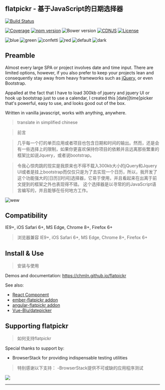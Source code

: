 ## flatpickr - 基于JavaScript的日期选择器
[![Build Status](https://travis-ci.org/chmln/flatpickr.svg?branch=master)](https://travis-ci.org/chmln/flatpickr)

[![Coverage](https://coveralls.io/repos/github/chmln/flatpickr/badge.svg?branch=master)](https://coveralls.io/github/chmln/flatpickr)
[![npm version](https://badge.fury.io/js/flatpickr.svg)](https://www.npmjs.com/package/flatpickr)
![Bower version](https://badge.fury.io/bo/flatpickr-calendar.svg)
[![CDNJS](https://img.shields.io/cdnjs/v/flatpickr.svg)](https://cdnjs.com/libraries/flatpickr)
[![License](https://img.shields.io/badge/license-MIT-blue.svg?style=plastic)](https://raw.githubusercontent.com/chmln/flatpickr/master/LICENSE.md)


![blue](https://cloud.githubusercontent.com/assets/11352152/14549371/3cbb65da-028d-11e6-976d-a6f63f32061f.PNG)
![green](https://cloud.githubusercontent.com/assets/11352152/14549373/3cbe975a-028d-11e6-9192-43975f0146da.PNG)
![confetti](https://cloud.githubusercontent.com/assets/11352152/14549440/de9bf55e-028d-11e6-9271-46782a99efea.PNG)
![red](https://cloud.githubusercontent.com/assets/11352152/14549374/3cc01102-028d-11e6-9ff4-0cf208a310c4.PNG)
![default](https://cloud.githubusercontent.com/assets/11352152/14549370/3cadb750-028d-11e6-818d-c6a1bc6349fc.PNG)
![dark](https://cloud.githubusercontent.com/assets/11352152/14549372/3cbc8514-028d-11e6-8daf-ec1ba01c9d7e.PNG)


## Preamble
Almost every large SPA or project involves date and time input. There are limited options, however, if you also prefer to keep your projects lean and consequently stay away from heavy frameworks such as [jQuery](https://jsperf.com/jquery-vs-javascript-performance-comparison/22), or even Bootstrap.

Appalled at the fact that I have to load 300kb of jquery and jquery UI or hook up bootstrap just to use a calendar, I created this \[date\]\[time\]picker that's powerful, easy to use, and looks good out of the box.

Written in vanilla javascript, works with anything, anywhere.


>translate in simplified chinese

>前言

>几乎每一个打的单页应用或者项目也包含日期和时间的输出。然而，还是会有一些选择上的限制，如果你更喜欢保持你项目的依赖并且远离那些繁重的框架比如说Jquery，或者说bootstrap。


>令我心惊肉跳的现实是我原来也不得不载入300kb大小的jQuery和Jquery UI或者是挂上bootstrap而仅仅只是为了去实现一个日历，所以，我开发了这个功能强大的[日历][时间]选择器，它易于使用，并且看起来在出离于前文提到的框架之外也表现得不错。
这个选择器是以寻常的的JavaScript语言编写的，并且能够在任何地方工作。




![wew](https://cloud.githubusercontent.com/assets/11352152/14397836/d02d2f7c-fdad-11e5-9658-bedfb997ff52.png)

## Compatibility
IE9+, iOS Safari 6+, MS Edge, Chrome 8+, Firefox 6+
>浏览器兼容
IE9+, iOS Safari 6+, MS Edge, Chrome 8+, Firefox 6+



## Install & Use
>安装与使用

Demos and documentation: https://chmln.github.io/flatpickr

See also:
* [React Component](https://github.com/coderhaoxin/react-flatpickr)
* [ember-flatpickr addon](https://www.npmjs.com/package/ember-flatpickr)
* [angular-flatpickr addon](https://www.npmjs.com/package/angular-flatpickr)
* [Vue-Blu/datepicker](https://chenz24.github.io/vue-blu/#/en/components/datepicker)

## Supporting flatpickr
>如何支持flatpickr

Special thanks to support by:

- BrowserStack for providing indispensable testing utilities
>特别感谢以下支持：
-BrowserStack提供不可或缺的应用程序测试

  <a target="_blank" href="https://www.browserstack.com/">
    <img src="https://cloud.githubusercontent.com/assets/11352152/24872293/ec310d48-1dea-11e7-9d09-8120d5742fba.png">
  </a>

---
